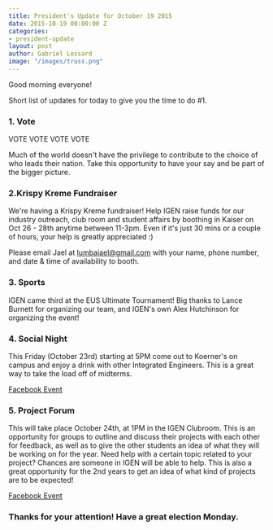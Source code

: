 ```yaml
---
title: President's Update for October 19 2015
date: 2015-10-19 00:00:00 Z
categories:
- president-update
layout: post
author: Gabriel Lessard
image: "/images/truss.png"
---
```


Good morning everyone!

Short list of updates for today to give you the time to do #1.

### 1. Vote

VOTE 
 VOTE
  VOTE
   VOTE

Much of the world doesn't have the privilege to contribute to the choice of who leads their nation. Take this opportunity to have your say and be part of the bigger picture.

### 2.Krispy Kreme Fundraiser

We're having a Krispy Kreme fundraiser! Help IGEN raise funds for our industry outreach, club room and student affairs by boothing in Kaiser on Oct 26 - 28th anytime between 11-3pm. Even if it's just 30 mins or a couple of hours, your help is greatly appreciated :)

Please email Jael at lumbajael@gmail.com with your name, phone number, and date & time of availability to booth.

### 3. Sports

IGEN came third at the EUS Ultimate Tournament! Big thanks to Lance Burnett for organizing our team, and IGEN's own Alex Hutchinson for organizing the event!

### 4. Social Night

This Friday (October 23rd) starting at 5PM come out to Koerner's on campus and enjoy a drink with other Integrated Engineers. This is a great way to take the load off of midterms.

[Facebook Event](https://www.facebook.com/events/1627051410881254/)

### 5. Project Forum

This will take place October 24th, at 1PM in the IGEN Clubroom. This is an opportunity for groups to outline and discuss their projects with each other for feedback, as well as to give the other students an idea of what they will be working on for the year. Need help with a certain topic related to your project? Chances are someone in IGEN will be able to help. This is also a great opportunity for the 2nd years to get an idea of what kind of projects are to be expected!

[Facebook Event](https://www.facebook.com/events/877829872270229/)


### Thanks for your attention! Have a great election Monday.
